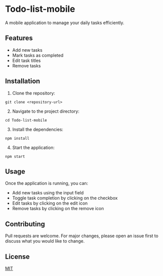 # Todo-list-mobile

A mobile application to manage your daily tasks efficiently.

## Features

- Add new tasks
- Mark tasks as completed
- Edit task titles
- Remove tasks

## Installation

1. Clone the repository:

```
git clone <repository-url>
```

2. Navigate to the project directory:

```
cd Todo-list-mobile
```

3. Install the dependencies:

```
npm install
```

4. Start the application:

```
npm start
```

## Usage

Once the application is running, you can:

- Add new tasks using the input field
- Toggle task completion by clicking on the checkbox
- Edit tasks by clicking on the edit icon
- Remove tasks by clicking on the remove icon

## Contributing

Pull requests are welcome. For major changes, please open an issue first to discuss what you would like to change.

## License

[MIT](https://choosealicense.com/licenses/mit/)